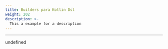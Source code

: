 ```yaml
---
title: Builders para Kotlin Dsl
weight: 202
description: >-
  This a example for a description
---
```


---

undefined
